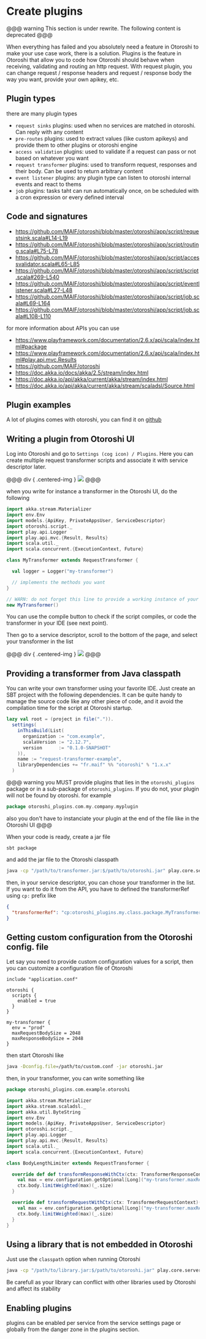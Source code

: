 # Create plugins

@@@ warning
This section is under rewrite. The following content is deprecated
@@@

When everything has failed and you absolutely need a feature in Otoroshi to make your use case work, there is a solution. Plugins is the feature in Otoroshi that allow you to code how Otoroshi should behave when receiving, validating and routing an http request. With request plugin, you can change request / response headers and request / response body the way you want, provide your own apikey, etc.

## Plugin types

there are many plugin types

* `request sinks` plugins: used when no services are matched in otoroshi. Can reply with any content
* `pre-routes` plugins: used to extract values (like custom apikeys) and provide them to other plugins or otoroshi engine
* `access validation` plugins: used to validate if a request can pass or not based on whatever you want
* `request transformer` plugins: used to transform request, responses and their body. Can be used to return arbitrary content
* `event listener` plugins: any plugin type can listen to otoroshi internal events and react to thems
* `job` plugins: tasks taht can run automatically once, on be scheduled with a cron expression or every defined interval

## Code and signatures

* https://github.com/MAIF/otoroshi/blob/master/otoroshi/app/script/requestsink.scala#L14-L19
* https://github.com/MAIF/otoroshi/blob/master/otoroshi/app/script/routing.scala#L75-L78
* https://github.com/MAIF/otoroshi/blob/master/otoroshi/app/script/accessvalidator.scala#L65-L85
* https://github.com/MAIF/otoroshi/blob/master/otoroshi/app/script/script.scala#269-L540
* https://github.com/MAIF/otoroshi/blob/master/otoroshi/app/script/eventlistener.scala#L27-L48
* https://github.com/MAIF/otoroshi/blob/master/otoroshi/app/script/job.scala#L69-L164
* https://github.com/MAIF/otoroshi/blob/master/otoroshi/app/script/job.scala#L108-L110


for more information about APIs you can use

* https://www.playframework.com/documentation/2.6.x/api/scala/index.html#package
* https://www.playframework.com/documentation/2.6.x/api/scala/index.html#play.api.mvc.Results
* https://github.com/MAIF/otoroshi
* https://doc.akka.io/docs/akka/2.5/stream/index.html
* https://doc.akka.io/api/akka/current/akka/stream/index.html
* https://doc.akka.io/api/akka/current/akka/stream/scaladsl/Source.html

## Plugin examples

A lot of plugins comes with otoroshi, you can find it on [github](https://github.com/MAIF/otoroshi/tree/master/otoroshi/app/plugins)

## Writing a plugin from Otoroshi UI

Log into Otoroshi and go to `Settings (cog icon) / Plugins`. Here you can create multiple request transformer scripts and associate it with service descriptor later.

@@@ div { .centered-img }
<img src="../img/scripts-1.png" />
@@@

when you write for instance a transformer in the Otoroshi UI, do the following

```scala
import akka.stream.Materializer
import env.Env
import models.{ApiKey, PrivateAppsUser, ServiceDescriptor}
import otoroshi.script._
import play.api.Logger
import play.api.mvc.{Result, Results}
import scala.util._
import scala.concurrent.{ExecutionContext, Future}

class MyTransformer extends RequestTransformer {

  val logger = Logger("my-transformer")

  // implements the methods you want
}

// WARN: do not forget this line to provide a working instance of your transformer to Otoroshi
new MyTransformer()
```

You can use the compile button to check if the script compiles, or code the transformer in your IDE (see next point).

Then go to a service descriptor, scroll to the bottom of the page, and select your transformer in the list

@@@ div { .centered-img }
<img src="../img/scripts-2.png" />
@@@

## Providing a transformer from Java classpath

You can write your own transformer using your favorite IDE. Just create an SBT project with the following dependencies. It can be quite handy to manage the source code like any other piece of code, and it avoid the compilation time for the script at Otoroshi startup.

```scala
lazy val root = (project in file(".")).
  settings(
    inThisBuild(List(
      organization := "com.example",
      scalaVersion := "2.12.7",
      version      := "0.1.0-SNAPSHOT"
    )),
    name := "request-transformer-example",
    libraryDependencies += "fr.maif" %% "otoroshi" % "1.x.x"
  )
```

@@@ warning
you MUST provide plugins that lies in the `otoroshi_plugins` package or in a sub-package of `otoroshi_plugins`. If you do not, your plugin will not be found by otoroshi. for example

```scala
package otoroshi_plugins.com.my.company.myplugin
```

also you don't have to instanciate your plugin at the end of the file like in the Otoroshi UI
@@@

When your code is ready, create a jar file 

```
sbt package
```

and add the jar file to the Otoroshi classpath

```sh
java -cp "/path/to/transformer.jar:$/path/to/otoroshi.jar" play.core.server.ProdServerStart
```

then, in your service descriptor, you can chose your transformer in the list. If you want to do it from the API, you have to defined the transformerRef using `cp:` prefix like 

```json
{
  "transformerRef": "cp:otoroshi_plugins.my.class.package.MyTransformer"
}
```

## Getting custom configuration from the Otoroshi config. file

Let say you need to provide custom configuration values for a script, then you can customize a configuration file of Otoroshi

```hocon
include "application.conf"

otoroshi {
  scripts {
    enabled = true
  }
}

my-transformer {
  env = "prod"
  maxRequestBodySize = 2048
  maxResponseBodySize = 2048
}
```

then start Otoroshi like

```sh
java -Dconfig.file=/path/to/custom.conf -jar otoroshi.jar
```

then, in your transformer, you can write something like 

```scala
package otoroshi_plugins.com.example.otoroshi

import akka.stream.Materializer
import akka.stream.scaladsl._
import akka.util.ByteString
import env.Env
import models.{ApiKey, PrivateAppsUser, ServiceDescriptor}
import otoroshi.script._
import play.api.Logger
import play.api.mvc.{Result, Results}
import scala.util._
import scala.concurrent.{ExecutionContext, Future}

class BodyLengthLimiter extends RequestTransformer {

  override def def transformResponseWithCtx(ctx: TransformerResponseContext)(implicit env: Env, ec: ExecutionContext, mat: Materializer): Source[ByteString, _] = {
    val max = env.configuration.getOptional[Long]("my-transformer.maxResponseBodySize").getOrElse(Long.MaxValue)
    ctx.body.limitWeighted(max)(_.size)
  }

  override def transformRequestWithCtx(ctx: TransformerRequestContext)(implicit env: Env, ec: ExecutionContext, mat: Materializer): Source[ByteString, _] = {
    val max = env.configuration.getOptional[Long]("my-transformer.maxRequestBodySize").getOrElse(Long.MaxValue)
    ctx.body.limitWeighted(max)(_.size)
  }
}
```

## Using a library that is not embedded in Otoroshi

Just use the `classpath` option when running Otoroshi

```sh
java -cp "/path/to/library.jar:$/path/to/otoroshi.jar" play.core.server.ProdServerStart
```

Be carefull as your library can conflict with other libraries used by Otoroshi and affect its stability

## Enabling plugins

plugins can be enabled per service from the service settings page or globally from the danger zone in the plugins section.
